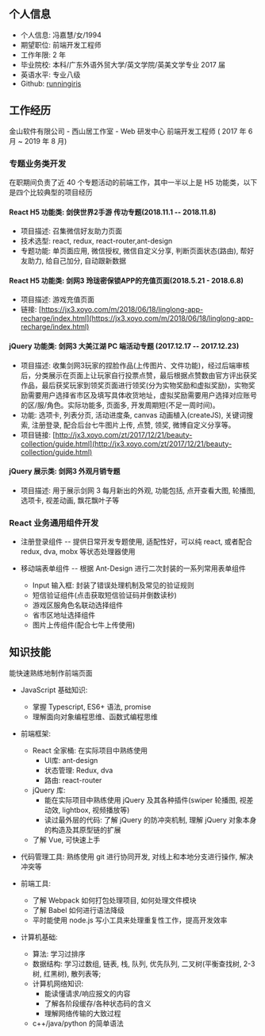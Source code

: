 ## 个人信息

- 个人信息: 冯嘉慧/女/1994
- 期望职位: 前端开发工程师
- 工作年限: 2 年
- 毕业院校: 本科/广东外语外贸大学/英文学院/英美文学专业 2017 届
- 英语水平: 专业八级
- Github: [runningiris](https://github.com/runningiris)

## 工作经历

金山软件有限公司 - 西山居工作室 - Web 研发中心 前端开发工程师 ( 2017 年 6 月 ~ 2019 年 8 月)

### 专题业务类开发

在职期间负责了近 40 个专题活动的前端工作，其中一半以上是 H5 功能类，以下是四个比较典型的项目经历

#### React H5 功能类: 剑侠世界2手游 传功专题(2018.11.1 -- 2018.11.8)
- 项目描述: 召集微信好友助力页面
- 技术选型: react, redux, react-router,ant-design
- 专题功能: 单页面应用, 微信授权, 微信自定义分享, 判断页面状态(路由), 帮好友助力, 给自己加分, 自动跟新数据

#### React H5 功能类: 剑网3 玲珑密保锁APP的充值页面(2018.5.21 - 2018.6.8)
- 项目描述: 游戏充值页面
- 链接: [https://jx3.xoyo.com/m/2018/06/18/linglong-app-recharge/index.html](https://jx3.xoyo.com/m/2018/06/18/linglong-app-recharge/index.html)

#### jQuery 功能类: 剑网3 大美江湖 PC 端活动专题 (2017.12.17 -- 2017.12.23)

- 项目描述: 收集剑网3玩家的捏脸作品(上传图片、文件功能)，经过后端审核后，分类展示在页面上让玩家自行投票点赞，最后根据点赞数由官方评出获奖作品，最后获奖玩家到领奖页面进行领奖(分为实物奖励和虚拟奖励)，实物奖励需要用户选择省市区及填写具体收货地址，虚拟奖励需要用户选择对应账号的区/服/角色。实际功能多, 页面多, 开发周期短(不足一周时间)。
- 功能: 选项卡, 列表分页, 活动进度条, canvas 动画植入(createJS), 关键词搜索, 注册登录, 配合后台七牛图片上传, 点赞, 领奖, 微博自定义分享等。
- 项目链接: [http://jx3.xoyo.com/zt/2017/12/21/beauty-collection/guide.html](http://jx3.xoyo.com/zt/2017/12/21/beauty-collection/guide.html)

#### jQuery 展示类: 剑网3 外观月销专题
- 项目描述: 用于展示剑网 3 每月新出的外观, 功能包括, 点开查看大图, 轮播图, 选项卡, 视差动画, 飘花飘叶子等

### React 业务通用组件开发

- 注册登录组件 -- 提供日常开发专题使用, 适配性好，可以纯 react, 或者配合 redux, dva, mobx 等状态处理器使用

- 移动端表单组件 -- 根据 Ant-Design 进行二次封装的一系列常用表单组件
   - Input 输入框: 封装了错误处理机制及常见的验证规则
   - 短信验证组件(点击获取短信验证码并倒数读秒)
   - 游戏区服角色名联动选择组件
   - 省市区地址选择组件
   - 图片上传组件(配合七牛上传使用)

## 知识技能

能快速熟练地制作前端页面

- JavaScript 基础知识:
    - 掌握 Typescript, ES6+ 语法, promise
    - 理解面向对象编程思维、函数式编程思维

- 前端框架:
    - React 全家桶: 在实际项目中熟练使用
        - UI库: ant-design
        - 状态管理: Redux, dva
        - 路由: react-router
    - jQuery 库:
        - 能在实际项目中熟练使用 jQuery 及其各种插件(swiper 轮播图, 视差动效, lightbox, 视频播放等)
        - 读过最外层的代码: 了解 jQuery 的防冲突机制, 理解 jQuery 对象本身的构造及其原型链的扩展
    - 了解 Vue, 可快速上手

- 代码管理工具: 熟练使用 git 进行协同开发, 对线上和本地分支进行操作, 解决冲突等

- 前端工具:
    - 了解 Webpack 如何打包处理项目, 如何处理文件模块
    - 了解 Babel 如何进行语法降级
    - 平时能使用 node.js 写小工具来处理重复性工作，提高开发效率

- 计算机基础:
    - 算法: 学习过排序
    - 数据结构: 学习过数组, 链表, 栈, 队列, 优先队列, 二叉树(平衡查找树, 2-3 树, 红黑树), 散列表等;
    - 计算机网络知识:
        - 能读懂请求/响应报文的内容
        - 了解各阶段缓存/各种状态码的含义
        - 理解网络传输的大致过程
    - c++/java/python 的简单语法
